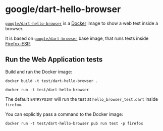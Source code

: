 # google/dart-hello-browser

[`google/dart-hello-browser`](https://hub.docker.com/r/google/dart-hello-browser)
is a [Docker](https://docker.io) image to show a web test inside a browser.

It is based on
[`google/dart-browser`](https://hub.docker.com/r/google/dart-browser)
base image, that runs tests inside
[Firefox-ESR](https://www.mozilla.org/).

## Run the Web Application tests

Build and run the Docker image:

    docker build -t test/dart-hello-browser .
    
    docker run -t test/dart-hello-browser 

The default `ENTRYPOINT` will run the test at `hello_browser_test.dart`
inside `firefox`.

You can explicitly pass a command to the Docker image:

    docker run -t test/dart-hello-browser pub run test -p firefox
